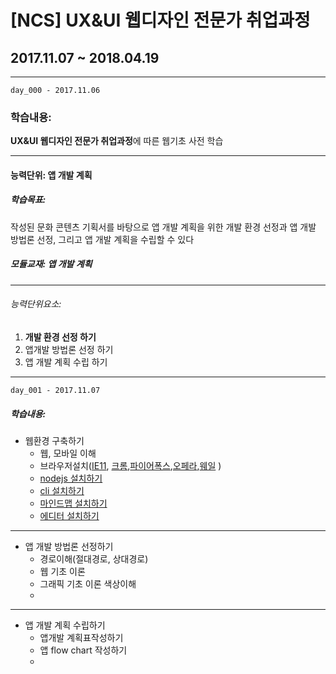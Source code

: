 <!-- $theme: default -->

# [NCS] UX&UI 웹디자인 전문가 취업과정
## 2017.11.07 ~ 2018.04.19
---
`day_000 - 2017.11.06`
### 학습내용: 
 **UX&UI 웹디자인 전문가 취업과정**에 따른
 웹기초 사전 학습

---

#### 능력단위: 앱 개발 계획
##### 학습목표: 
작성된 문화 콘텐츠 기획서를 바탕으로 앱 개발 계획을 위한 개발 환경 선정과 앱 개발 방법론 선정, 그리고 앱 개발 계획을 수립할 수 있다
##### 모듈교재: 앱 개발 계획
---
###### 능력단위요소:
1. **개발 환경 선정 하기**
2. 앱개발 방법론 선정 하기  
3. 앱 개발 계획 수립 하기
---

`day_001 - 2017.11.07`
##### 학습내용:
 - 웹환경 구축하기
   - 웹, 모바일 이해
   - 브라우저설치([IE11](https://support.microsoft.com/ko-kr/help/17621/internet-explorer-downloads), [크롬](http://google.com/chrome),[파이어폭스](http://mozilla.com),[오페라](http://opera.com),[웨일](http://whale.naver.com/
) )
   - [nodejs 설치하기](https://nodejs.org/ko/)
   - [cli 설치하기](https://git-scm.com/)
   - [마인드맵 설치하기](http://www.xmind.net/)
   - [에디터 설치하기](http://brackets.io/)

---
- 앱 개발 방법론 선정하기
  - 경로이해(절대경로, 상대경로)
  - 웹 기초 이론
  - 그래픽 기초 이론 색상이해 
  - 

---
- 앱 개발 계획 수립하기
  - 앱개발 계획표작성하기
  - 앱 flow chart 작성하기
  - 
